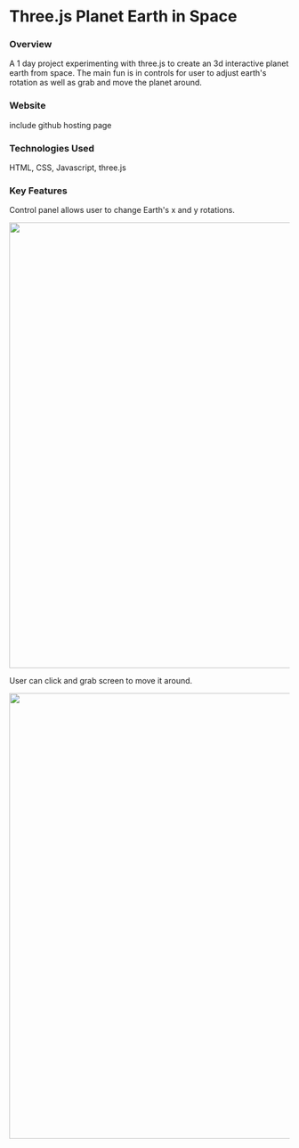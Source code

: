 # Three.js Planet Earth in Space

### Overview

<p>A 1 day project experimenting with three.js to create an 3d interactive planet earth from space.  The main fun is in controls for user to adjust earth's rotation as well as grab and move the planet around.</p>

### Website

<p>include github hosting page</p>

### Technologies Used

<p>HTML, CSS, Javascript, three.js</p>

### Key Features

<p>Control panel allows user to change Earth's x and y rotations.</p>
<p align="center">
<img src="https://user-images.githubusercontent.com/26822768/28040447-2386e632-65c6-11e7-8cc7-b0302a3edc2f.gif"  width="800"/>
</p>

<p>User can click and grab screen to move it around.</p>
<p align="center">
<img src="https://user-images.githubusercontent.com/26822768/28040447-2386e632-65c6-11e7-8cc7-b0302a3edc2f.gif"  width="800"/>
</p>
